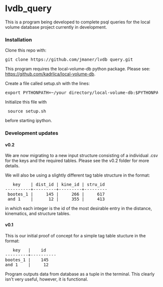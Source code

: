 # lvdb_query

This is a program being developed to complete psql queries for the local volume database project currently in development. 

### Installation ###
Clone this repo with: 

<pre>
git clone https://github.com/jmaner/lvdb_query.git
</pre>

This program requires the local-volume-db python package. Please see: https://github.com/kadrlica/local-volume-db.

Create a file called setup.sh with the lines: 

<pre>
export PYTHONPATH=~/your_directory/local-volume-db:$PYTHONPATH
</pre>

Initialize this file with <pre> source setup.sh </pre> before starting ipython. 

### Development updates ###


#### v0.2 ####

We are now migrating to a new input structure consisting of a individual .csv for the keys and the required tables. Please see the v0.2 folder for more details. 

We will also be using a slightly different tag table structure in the format: 
<pre>
   key    | dist_id | kine_id | stru_id 
----------+---------+---------+---------
 bootes_1 |     145 |     266 |     617
 and_1    |      12 |     355 |     413
</pre>

in which each integer is the id of the most desirable entry in the distance, kinematics, and structure tables. 

#### v0.1 ####

This is our initial proof of concept for a simple tag table stucture in the format: 

<pre>
   key   |    id 
---------+----------
bootes_1 |    145   
and_1    |     12   
</pre>

Program outputs data from database as a tuple in the terminal. This clearly isn't very useful, however, it is functional. 
